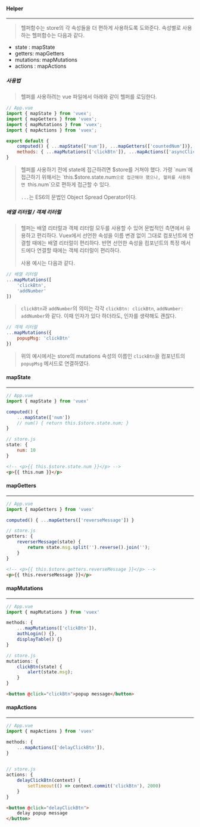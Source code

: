 #### Helper

------

> 헬퍼함수는 store의 각 속성들을 더 편하게 사용하도록 도와준다. 속성별로 사용하는 헬퍼함수는 다음과 같다.

* state : mapState
* getters: mapGetters
* mutations: mapMutations
* actions : mapActions



##### 사용법

> 헬퍼를 사용하려는 vue 파일에서 아래와 같이 헬퍼를 로딩한다.

```javascript
// App.vue
import { mapState } from 'vuex';
import { mapGetters } from 'vuex';
import { mapMutations } from 'vuex';
import { mapActions } from 'vuex';

export default {
    computed() { ...mapState(['num']), ...mapGetters(['countedNum'])},
    methods: { ...mapMutations(['clickBtn']), ...mapActions(['asyncClickBtn'])}
}
```

> 헬퍼를 사용하기 전에 state에 접근하려면 $store를 거쳐야 했다. 가령 `num`에 접근하기 위해서는 `this.$store.state.num`으로 접근해야 했으나, 헬퍼를 사용하면 `this.num`으로 편하게 접근할 수 있다.
>
> `...`는 ES6의 문법인 Object Spread Operator이다.



##### 배열 리터럴 / 객체 리터럴

> 헬퍼는 배열 리터럴과 객체 리터럴 모두를 사용할 수 있어 문법적인 측면에서 유용하고 편리하다. Vuex에서 선언한 속성을 이름 변경 없이 그대로 컴포넌트에 연결할 때에는 배열 리터럴이 편리하다. 반면 선언한 속성을 컴포넌트의 특정 메서드에다 연결할 때에는 객체 리터럴이 편리하다. 
>
> 사용 예시는 다음과 같다.

```javascript
// 배열 리터럴
...mapMutations([
    'clickBtn',
    'addNumber'
])
```

> `clickBtn`과 `addNumber`의 의미는 각각 `clickBtn: clickBtn`, `addNumber: addNumber`와 같다. 이때 인자가 있다 하더라도, 인자를 생략해도 괜찮다.

```javascript
// 객체 리터럴
...mapMutations({
    popupMsg: 'clickBtn'
})
```

> 위의 예시에서는 store의 mutations 속성의 이름인 `clickBtn`을 컴포넌트의 `popupMsg` 메서드로 연결하였다.





#### mapState

------

```javascript
// App.vue
import { mapState } from 'vuex'

computed() {
    ...mapState(['num'])
    // num() { return this.$store.state.num; }
}

// store.js
state: {
    num: 10
}
```

```html
<!-- <p>{{ this.$store.state.num }}</p> -->
<p>{{ this.num }}</p>
```





#### mapGetters

------

```javascript
// App.vue
import { mapGetters } from 'vuex'

computed() { ...mapGetters(['reverseMessage']) }

// store.js
getters: {
    reverserMessage(state) {
        return state.msg.split('').reverse().join('');
    }
}
```

```html
<!-- <p>{{ this.$store.getters.reverseMessage }}</p> -->
<p>{{ this.reverseMessage }}</p>
```





#### mapMutations

------

```javascript
// App.vue
import { mapMutations } from 'vuex'

methods: {
    ...mapMutations(['clickBtn']),
    authLogin() {},
    displayTable() {}
}

// store.js
mutations: {
    clickBtn(state) {
        alert(state.msg);
    }
}
```

```html
<button @click="clickBtn">popup message</button>
```





#### mapActions

------

```javascript
// App.vue
import { mapActions } from 'vuex'

methods: {
    ...mapActions(['delayClickBtn']),
}
    

// store.js
actions: {
    delayClickBtn(context) {
        setTimeout(() => context.commit('clickBtn'), 2000)
    }
}
```

```html
<button @click="delayClickBtn">
    delay popup message
</button>
```


